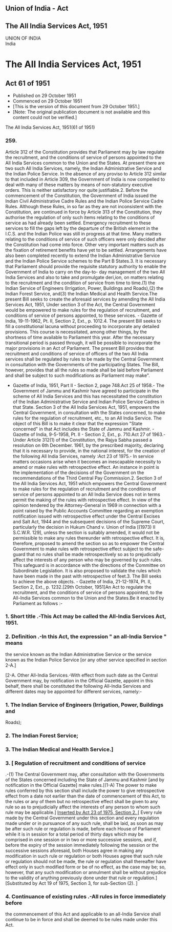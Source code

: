 ## Union of India - Act

## The All India Services Act, 1951

UNION OF INDIA  
India

# The All India Services Act, 1951

## Act 61 of 1951

  * Published on 29 October 1951 
  * Commenced on 29 October 1951 
  * [This is the version of this document from 29 October 1951.] 
  * [Note: The original publication document is not available and this content could not be verified.] 

The All India Services Act, 1951(61 of 1951)

### 259.

Article 312 of the Constitution provides that Parliament may by law regulate
the recruitment, and the conditions of service of persons appointed to the All
India Services common to the Union and the States. At present there are two
such All India Services, namely, the Indian Administrative Service and the
Indian Police Service. In the absence of any proviso to Article 312 similar to
that included in Article 309, the Government of India is now compelled to deal
with many of these matters by means of non-statutory executive orders. This is
neither satisfactory nor quite justifiable.2\. Before the commencement of the
Constitution, the Government of India issued the Indian Civil Administrative
Cadre Rules and the Indian Police Service Cadre Rules. Although these Rules,
in so far as they are not inconsistent with the Constitution, are continued in
force by Article 313 of the Constitution, they authorise the regulation of
only such items relating to the conditions of service as had already been
settled. Emergency recruitment to these services to fill the gaps left by the
departure of the British element in the I.C.S. and the Indian Police was still
in progress at that time. Many matters relating to the conditions of service
of such officers were only decided after the Constitution had come into force.
Other very important matters such as the fixation of retirement benefits have
yet to be settled. Arrangements have also been completed recently to extend
the Indian Administrative Service and the Indian Police Service schemes to the
Part B States.3\. It is necessary that Parliament should provide the requisite
statutory authority to enable the Government of India to carry on the day-to-
day management of the two All India Services and also to take and promulgate
deri,ion, on matters relating to the recruitment and the condition of service
from time to time.(1) the Indian Service of Engineers (Irrigation, Power,
Buildings and Roads),(2) the Indian Forest Service, and(3) the Indian Medical
and Health Service.The present Bill seeks to create the aforesaid services by
amending the All India Services Act, 1951, Under section 3 of the Act, the
Central Government would be empowered to make rules for the regulation of
recruitment, and conditions of service of persons appointed, to these
services. - Gazette of India, 19-11-1962, Pt. II, Section 2, Ext., p. 1012.4\.
The present Bill seeks to fill a constitutional lacuna without proceeding to
incorporate any detailed provisions. This course is necessitated, among other
things, by the shortness of time available to Parliament this year. After the
necessary transitional period is passed through, it will be possible to
incorporate the major provisions in an Act of Parliament. The present Bill
provides that recruitment and conditions of service of officers of the two All
India services shall be regulated by rules to be made by the Central
Government in consultation with the Governments of the participating States.
The Bill, however, provides that all the rules so made shall be laid before
Parliament and shall be subject to such modifications as Parliament may make".
- Gazette of India, 1951, Part II - Section 2, page 748.Act 25 of 1958.- The
Government of Jammu and Kashmir have agreed to participate in the scheme of
All India Services and this has necessitated the constitution of the Indian
Administrative Service and Indian Police Service Cadres in that State. Section
3 of the All India Services Act, 1951, empowers the Central Government, in
consultation with the States concerned, to make rules for the regulation of
recruitment, etc., to an All India Service. The object of this Bill is to make
it clear that the expression "State concerned" in that Act includes the State
of Jammu and Kashmir. - Gazette of India, 9-5-1958, Pt. II - Section 2, Ext.,
p. 710.Act 27 of 1963.- Under Article 312(1) of the Constitution, the Rajya
Sabha passed a resolution on 6th December. 1961, by the prescribed majority,
declaring that it is necessary to provide, in the national interest, for the
creation of the following All India Services, namely :Act 23 of 1975.- In
service matters occasions arise when it becomes an inescapable necessity to
amend or make rules with retrospective effect. An instance in point is the
implementation of the decisions of the Government on the recommendations of
the Third Central Pay Commission.2\. Section 3 of the All India Services Act,
1951 which empowers the Central Government to make rules for the regulation of
recruitment and the conditions of service of persons appointed to an All India
Service does not in terms permit the making of the rules with retrospective
effect. In view of the opinion tendered by the Attorney-General in 1969 in
connection with a point raised by the Public Accounts Committee regarding an
exemption notification issued with retrospective effect under the Central
Excises and Salt Act, 1944 and the subsequent decisions of the Supreme Court,
particularly the decision in Hukum Chand v. Union of India [(1973) II S.C.W.R.
129], unless the section is suitably amended, it would not be permissible to
make any rules thereunder with retrospective effect. It is, therefore,
proposed to amend the section so as to empower the Central Government to make
rules with retrospective effect subject to the safe-guard that no rules shall
be made retrospectively so as to prejudicially affect the interests of any
person who may be governed by such rules. This safeguard is in accordance with
the directions of the Committee on Subordinate Legislation. It is also
proposed to validate the rules which have been made in the past with
retrospective of feet.3\. The Bill seeks to achieve the above objects. -
Gazette of India, 21-12-1974, Pt. II, Section 2, Ext., p. 1232.[29th October,
1951]An Act to regulate the recruitment, and the conditions of service of
persons appointed, to the All-India Services common to the Union and the
States.Be it enacted by Parliament as follows :-

### 1. Short title .-This Act may be called the All-India Services Act, 1951.

### 2. Definition .-In this Act, the expression " an all-India Service " means
the service known as the Indian Administrative Service or the service known as
the Indian Police Service [or any other service specified in section 2-A.]

[2-A. Other All-India Services.-With effect from such date as the Central
Government may, by notification in the Official Gazette, appoint in this
behalf, there shall be constituted the following All-India Services and
different dates may be appointed for different services, namely:-

### 1\. The Indian Service of Engineers (Irrigation, Power, Buildings and
Roads);

### 2\. The Indian Forest Service;

### 3. The Indian Medical and Health Service.]

### 3\. [ Regulation of recruitment and conditions of service

.-(1) The Central Government may, after consultation with the Governments of
the States concerned including the State of Jammu and Kashmir [and by
notification in the Official Gazette] make rules.[(1-A) The power to make
rules conferred by this section shall include the power to give retrospective
effect from a date not earlier than the date of commencement of this Act, to
the rules or any of them but no retrospective effect shall be given to any
rule so as to prejudicially affect the interests of any person to whom such
rule may be applicable.] [Inserted by Act 23 of 1975, Section 2. ](2)[ Every
rule made by the Central Government under this section and every regulation
made under or in pursuance of any such rule, shall be laid, as soon as may be
after such rule or regulation is made, before each House of Parliament while
it is in session for a total period of thirty days which may be comprised in
one session or in two or more successive sessions, and if, before the expiry
of the session immediately following the session or the successive sessions
aforesaid, both Houses agree in making any modification in such rule or
regulation or both Houses agree that such rule or regulation should not be
made, the rule or regulation shall thereafter have effect only in such
modified form or be of no effect, as the case may be; so, however, that any
such modification or annulment shall be without prejudice to the validity of
anything previously done under that rule or regulation.] [Substituted by Act
19 of 1975, Section 3, for sub-Section (2). ]

### 4. Continuance of existing rules .-All rules in force immediately before
the commencement of this Act and applicable to an all-India Service shall
continue to be in force and shall be deemed to be rules made under this Act.

